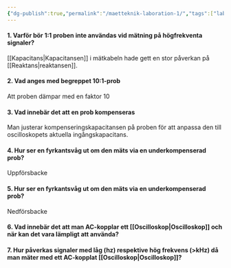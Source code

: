 ```yaml
---
{"dg-publish":true,"permalink":"/maetteknik-laboration-1/","tags":["laboration","mätteknik"]}
---
```



#### 1. Varför bör 1:1 proben inte användas vid mätning på högfrekventa signaler?
[[Kapacitans\|Kapacitansen]] i mätkabeln hade gett en stor påverkan på [[Reaktans\|reaktansen]]. 
#### 2. Vad anges med begreppet 10:1-prob
Att proben dämpar med en faktor 10
#### 3. Vad innebär det att en prob kompenseras
Man justerar kompenseringskapacitansen på proben för att anpassa den till oscilloskopets aktuella ingångskapacitans.
#### 4. Hur ser en fyrkantsvåg ut om den mäts via en underkompenserad prob?
Uppförsbacke
#### 5. Hur ser en fyrkantsvåg ut om den mäts via en underkompenserad prob?
Nedförsbacke
#### 6. Vad innebär det att man AC-kopplar ett [[Oscilloskop\|Oscilloskop]] och när kan det vara lämpligt att använda?

#### 7. Hur påverkas signaler med låg (hz) respektive hög frekvens (>kHz) då man mäter med ett AC-kopplat [[Oscilloskop\|Oscilloskop]]?


